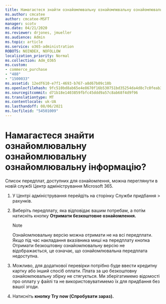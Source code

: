 ```yaml
---
title: Намагаєтеся знайти ознайомлювальну ознайомлювальну ознайомлювальну інформацію?
ms.author: cmcatee
author: cmcatee-MSFT
manager: scotv
ms.date: 04/21/2020
ms.reviewer: drjones, jmueller
ms.audience: Admin
ms.topic: article
ms.service: o365-administration
ROBOTS: NOINDEX, NOFOLLOW
localization_priority: Normal
ms.collection: Adm_O365
ms.custom:
- commerce_purchase
- "488"
- "1500033"
ms.assetid: 12edf610-e7f1-4693-b767-a8d67b09c10b
ms.openlocfilehash: 9fc510bd8ab65e4e8670f16b530751bd35254da4d8c7c0feab3cfbf1d0e24303
ms.sourcegitcommit: d71b18e1403859fbfc45ddd9a57c8ab68f4d9f96
ms.translationtype: MT
ms.contentlocale: uk-UA
ms.lasthandoff: 08/06/2021
ms.locfileid: "54501009"
---
```

# <a name="trying-to-find-a-trial"></a>Намагаєтеся знайти ознайомлювальну ознайомлювальну ознайомлювальну інформацію?

Список передплат, доступних для ознайомлення, можна переглянути в новій службі Центр адміністрування Microsoft 365.
  
1. У Центрі адміністрування перейдіть  на сторінку Служби придбання \> [](https://go.microsoft.com/fwlink/p/?linkid=868433) рахунків.

2. Виберіть передплату, яка відповідає вашим потребам, а потім натисніть кнопку **Отримати безкоштовне ознайомлення.**

    > [!NOTE]
    > Ознайомлювальну версію можна отримати не на всі передплати. Якщо під час накладання вказівника миші на передплату кнопка Отримати безкоштовну ознайомлювальну версію не відображається, це означає, що ознайомлювальна передплата недоступна. 
  
3. Можливо, для додаткової перевірки потрібно буде ввести кредитну картку або інший спосіб оплати. Плата за цю безкоштовну ознайомлювальну збірку не стягується. Ми зберігатимемо відомості про оплату у файлі та не використовуватимемо їх для придбання без вашої згоди.

4. Натисніть **кнопку Try now (Спробувати зараз).**